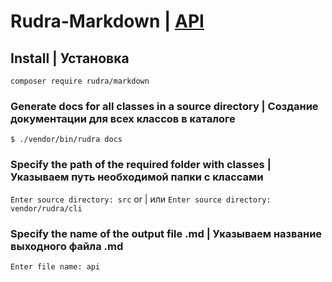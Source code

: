 # Rudra-Markdown | [API](https://github.com/Jagepard/Rudra-Markdown/blob/master/docs.md "Documentation API")

## Install | Установка

```composer require rudra/markdown```

### Generate docs for all classes in a source directory | Создание документации для всех классов в каталоге
```$ ./vendor/bin/rudra docs``` 
### Specify the path of the required folder with classes | Указываем путь необходимой папки с классами
```Enter source directory: src``` or | или ```Enter source directory: vendor/rudra/cli```

### Specify the name of the output file .md | Указываем название выходного файла .md
```Enter file name: api```
